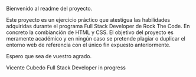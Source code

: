 Bienvenido al readme del proyecto.

Este proyecto es un ejercicio práctico que atestigua las habilidades adquiridas durante el programa Full Stack Developer de Rock The Code. En concreto la combianción de HTML y CSS.
El objetivo del proyecto es meramente académico y en ningún caso se pretende plagiar o duplicar el entorno web de referencia con el único fin expuesto anteriormente.

Espero que sea de vuestro agrado.

Vicente Cubedo 
Full Stack Developer in progress

